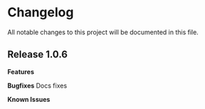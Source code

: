 # Changelog

All notable changes to this project will be documented in this file.

## Release 1.0.6

**Features**

**Bugfixes**
Docs fixes

**Known Issues**
